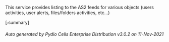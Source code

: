 






This service provides listing to the AS2 feeds for various objects (users activities, user alerts, files/folders activities, etc...)

[:summary]

###### Auto generated by Pydio Cells Enterprise Distribution v3.0.2 on 11-Nov-2021

